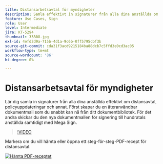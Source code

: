 ```yaml
---
title: Distansarbetsavtal för myndigheter
description: Samla effektivt in signaturer från alla dina anställda om distansavtal, policyuppdateringar och annat
feature: Use Cases, Sign
role: User
level: Intermediate
jira: KT-5294
thumbnail: 33808.jpg
exl-id: 4efd2d9a-715b-4d1a-9c6b-0ff5795cbf3b
source-git-commit: cda31f3acd9215184ba88dcb7c5ffd3e0cd3ac05
workflow-type: tm+mt
source-wordcount: '86'
ht-degree: 0%

---
```


# Distansarbetsavtal för myndigheter

Lär dig samla in signaturer från alla dina anställda effektivt om distansavtal, policyuppdateringar och annat. Först skapar du en återanvändbar dokumentmall som du snabbt kan nå från ditt dokumentbibliotek. För det andra skickar du den nya dokumentmallen för signering till hundratals anställda samtidigt med Mega Sign.

>[!VIDEO](https://video.tv.adobe.com/v/33808?quality=12&learn=on&hidetitle=true)

Markera om du vill hämta eller öppna ett steg-för-steg-PDF-recept för distansavtal.

[![Hämta PDF-receptet](../assets/acrobat_PDF_96.png)](../assets/UseCaseRecipe-EN-UsingMegaSign.pdf)
